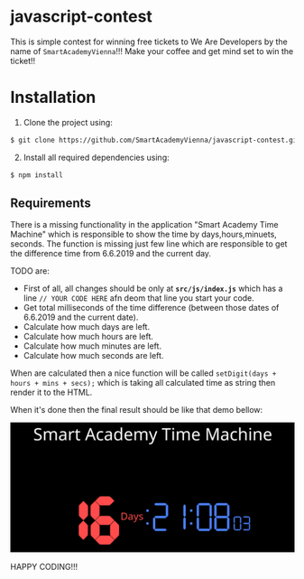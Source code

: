 # javascript-contest

This is simple contest for winning free tickets to We Are Developers by the name of `SmartAcademyVienna`!!! Make your coffee and get mind set to win the ticket!!

# Installation

1. Clone the project using:

```bash
$ git clone https://github.com/SmartAcademyVienna/javascript-contest.git
```

2. Install all required dependencies using:

```bash
$ npm install
```

## Requirements

There is a missing functionality in the application "Smart Academy Time Machine" which is responsible to show the time by days,hours,minuets, seconds. The function is missing just few line which are responsible to get the difference time from 6.6.2019 and the current day.

TODO are:

- First of all, all changes should be only at **`src/js/index.js`** which has a line `// YOUR CODE HERE` afn deom that line you start your code.
- Get total milliseconds of the time difference (between those dates of 6.6.2019 and the current date).
- Calculate how much days are left.
- Calculate how much hours are left.
- Calculate how much minutes are left.
- Calculate how much seconds are left.

When are calculated then a nice function will be called `setDigit(days + hours + mins + secs);` which is taking all calculated time as string then render it to the HTML.

When it's done then the final result should be like that demo bellow:

![demo](./src/assets/demo.gif)

HAPPY CODING!!!
